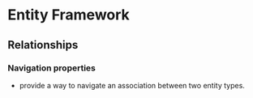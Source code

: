 # Entity Framework

## Relationships

### Navigation properties

- provide a way to navigate an association between two entity types.





